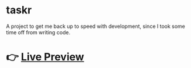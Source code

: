 # taskr
A project to get me back up to speed with development, since I took some time off from writing code.

# 👉 [Live Preview](https://github.io/dustin4d/taskr)
